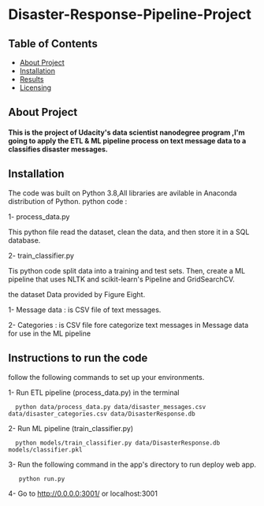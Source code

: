 # Disaster-Response-Pipeline-Project

## Table of Contents
* [About Project]() 
* [Installation]()
* [Results]()
* [Licensing]()
## About Project
#### This is the project of Udacity's data scientist nanodegree program ,I'm going to apply the  ETL & ML pipeline process on text message data to a classifies disaster messages.

## Installation

The code was built on Python 3.8,All libraries are avilable in Anaconda distribution of Python. 
python code :

  1- process_data.py
  
  This python file read the dataset, clean the data, and then store it in a SQL database.
      
  2- train_classifier.py
  
  Tis python code split  data into a training and test sets. Then, create a ML pipeline that uses NLTK and scikit-learn's Pipeline and GridSearchCV.

the dataset Data provided by Figure Eight.

  1- Message data : is CSV file of text messages.
  
  2- Categories : is CSV file fore categorize text messages in Message data for use in the ML pipeline
    

## Instructions to run the code

follow the following commands to set up your environments.

  1- Run ETL pipeline (process_data.py) in the terminal
  
      python data/process_data.py data/disaster_messages.csv data/disaster_categories.csv data/DisasterResponse.db
  2- Run ML pipeline (train_classifier.py)
  
      python models/train_classifier.py data/DisasterResponse.db models/classifier.pkl
      
  3- Run the following command in the app's directory to run deploy web app.
  
       python run.py
  

  4- Go to http://0.0.0.0:3001/ or localhost:3001
  


